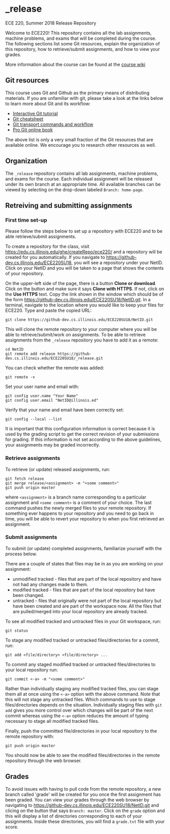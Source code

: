 # _release
ECE 220, Summer 2018 Release Repository

Welcome to ECE220! This repository contains all the lab assignments, machine
problems, and exams that will be completed during the course.  The following
sections list some Git resources, explain the organization of this repository,
how to retrieve/submit assignments, and how to view your grades.

More information about the course can be found at the [course wiki][1]

## Git resources

This course uses Git and Github as the primary means of distributing materials.
If you are unfamiliar with git, please take a look at the links below to learn
more about Git and its workflow:
* [Interactive Git tutorial][2]
* [Git cheatsheet][3]
* [Git transport commands and workflow][4]
* [Pro Git online book][5]

The above list is only a very small fraction of the Git resources that are
available online. We encourage you to research other resources as well.

## Organization

The `_release` repository contains all lab assignments, machine problems,
and exams for the course. Each individual assignment will be released under its
own branch at an appropriate time. All available branches can be viewed by
selecting on the drop-down labeled `Branch: home-page`.

## Retreiving and submitting assignments

### First time set-up

Please follow the steps below to set up a repository with ECE220 and to be able
retrieve/submit assignments.

To create a repository for the class, visit
<https://edu.cs.illinois.edu/ghe/createRepo/ece220/> and a repository will be
created for you automatically. If you navigate to
<https://github-dev.cs.illinois.edu/ECE220SU18>, you will see a repository under
your NetID. Click on your NetID and you will be taken to a page that shows the
contents of your repository.

On the upper-left side of the page, there is a button **Clone or download**.
Click on the button and make sure it says **Clone with HTTPS**. If not, click on
the **Use HTTPS** text. Copy the link shown in the window which should be of the
form <https://github-dev.cs.illinois.edu/ECE220SU18/NetID.git>. In a terminal,
navigate to the location where you would like to keep your files for ECE220.
Type and paste the copied URL:

```
git clone https://github-dev.cs.illinois.edu/ECE220SU18/NetID.git
```

This will clone the remote repository to your computer where you will be able to
retrieve/submit/work on assignments. To be able to retrieve assignments from the
`_release` repository you have to add it as a remote:

```
cd NetID
git remote add release https://github-dev.cs.illinois.edu/ECE220SU18/_release.git
```

You can check whether the remote was added:

```
git remote -v
```

Set your user name and email with:

```
git config user.name "Your Name"
git config user.email "NetID@illinois.ed"
```

Verify that your name and email have been correctly set:

```
git config --local --list
```

It is important that this configuration information is correct because it is
used by the grading script to get the correct revision of your submissions for
grading. If this information is not set according to the above guidelines, your
assignments may be graded incorrectly.


### Retrieve assignments

To retrieve (or update) released assignments, run:

```
git fetch release
git merge release/<assignment> -m "<some comment>"
git push origin master
``` 

where `<assignment>` is a branch name corresponding to a particular assignment
and `<some comment>` is a comment of your choice. The last command pushes the
newly merged files to your remote repository. If something ever happens to your
repository and you need to go back in time, you will be able to revert your
repository to when you first retrieved an assignment.


### Submit assignments

To submit (or update) completed assignments, familiarize yourself with the
process below.

There are a couple of states that files may be in as you are working on your
assignment:
* unmodified tracked - files that are part of the local repository and have
  not had any changes made to them.
* modified tracked - files that are part of the local repository but have
  been changed.
* untracked - files that originally were not part of the local repository but
  have been created and are part of the workspace now.
All the files that are pulled/merged into your local repository are already
tracked.

To see all modified tracked and untracked files in your Git workspace, run:

```
git status
```

To stage any modified tracked or untracked files/directories for a commit, run:

```
git add <file/directory> <file/directory> ...
```

To commit any staged modified tracked or untracked files/directories to your
local repository run:

```
git commit <-a> -m "<some comment>"
```

Rather than individually staging any modified tracked files, you can stage them
all at once using the `<-a>` option with the above command. Note that this will
not stage any untracked files. Which commands to use to stage files/directories
depends on the situation. Individually staging files with `git add` gives you
more control over which changes will be part of the next commit whereas using
the `<-a>` option reduces the amount of typing necessary to stage all modified
tracked files.

Finally, push the committed file/directories in your local repository to the
remote repository with:

```
git push origin master
```

You should now be able to see the modified files/directories in the remote
repository through the web browser.


## Grades

To avoid issues with having to pull code from the remote repository, a new
branch called 'grade' will be created for you once the first assignment has been
graded. You can view your grades through the web browser by navigating to 
<https://github-dev.cs.illinois.edu/ECE220SU18/NetID.git> and clicing on the
button that says `Branch: master`. Click on the `grade` option and this will
display a list of directories corresponding to each of your assignments. Inside
these directories, you will find a `grade.txt` file with your score.

[1]: https://wiki.illinois.edu/wiki/display/ece220su2/ECE+220+SU18+Home+Page
[2]: https://try.github.io/levels/1/challenges/1
[3]: https://jan-krueger.net/wordpress/wp-content/uploads/2007/09/git-cheat-sheet.pdf
[4]: https://www.patrickzahnd.ch/blog.html#gitflow
[5]: https://git-scm.com/book/en/v2

